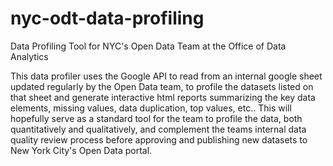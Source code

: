 # nyc-odt-data-profiling
Data Profiling Tool for NYC's Open Data Team at the Office of Data Analytics

This data profiler uses the Google API to read from an internal google sheet updated regularly by the Open Data team, to profile the datasets listed on that sheet and generate interactive html reports summarizing the key data elements, missing values, data duplication, top values, etc.. This will hopefully serve as a standard tool for the team to profile the data, both quantitatively and qualitatively, and complement the teams internal data quality review process before approving and publishing new datasets to New York City's Open Data portal. 
